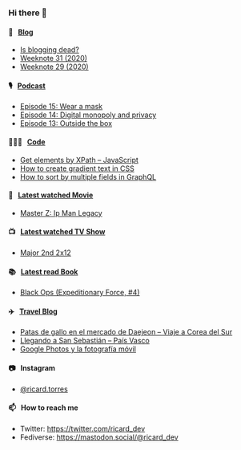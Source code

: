 ### Hi there 👋

#### 📝 &nbsp;&nbsp;[Blog](https://ricard.blog)

- [Is blogging dead?](https://ricard.blog/rant/is-blogging-dead/)
- [Weeknote 31 (2020)](https://ricard.blog/weeknote/week-31-2020/)
- [Weeknote 29 (2020)](https://ricard.blog/weeknote/week-29-2020/)

#### 🎙 &nbsp;&nbsp;[Podcast](https://ricard.blog/podcast)

- [Episode 15: Wear a mask](https://anchor.fm/quicoto/episodes/Episode-15-Wear-a-mask-egbalg)
- [Episode 14: Digital monopoly and privacy](https://anchor.fm/quicoto/episodes/Episode-14-Digital-monopoly-and-privacy-eeg61m)
- [Episode 13: Outside the box](https://anchor.fm/quicoto/episodes/Episode-13-Outside-the-box-ed6vpi)

#### 👨🏻‍💻 &nbsp;&nbsp;[Code](https://ricard.dev)

- [Get elements by XPath – JavaScript](https://ricard.dev/get-elements-by-xpath-javascript/)
- [How to create gradient text in CSS](https://ricard.dev/how-to-create-gradient-text-in-css/)
- [How to sort by multiple fields in GraphQL](https://ricard.dev/how-to-sort-by-multiple-fields-in-graphql/)

#### 🍿 &nbsp;&nbsp;[Latest watched Movie](https://quicoto.github.io/reviews/movies/)

- [Master Z: Ip Man Legacy](https://quicoto.github.io/reviews/movies/master-z-ip-man-legacy/)

#### 📺 &nbsp;&nbsp;[Latest watched TV Show](https://quicoto.github.io/reviews/tv-shows)

- [Major 2nd 2x12](https://quicoto.github.io/reviews/tv-shows/major-2nd/2x12/)

#### 📚 &nbsp;&nbsp;[Latest read Book](https://ricard.blog/books/)

- [Black Ops (Expeditionary Force, #4)](https://www.goodreads.com/review/show/3103430584?utm_medium=api&amp;utm_source=rss)

#### ✈️ &nbsp;&nbsp;[Travel Blog](https://www.quicoto.com/)

- [Patas de gallo en el mercado de Daejeon – Viaje a Corea del Sur](https://www.quicoto.com/patas-de-gallo-viaje-a-corea-del-sur/)
- [Llegando a San Sebastián – País Vasco](https://www.quicoto.com/llegando-a-san-sebastian-pais-vasco/)
- [Google Photos y la fotografía móvil](https://www.quicoto.com/google-photos-y-la-fotografia-movil/)

#### 📷 &nbsp;&nbsp;Instagram
- [@ricard.torres](https://www.instagram.com/ricard.torres/)

#### 📫 &nbsp;&nbsp;How to reach me

- Twitter: https://twitter.com/ricard_dev
- Fediverse: https://mastodon.social/@ricard_dev
